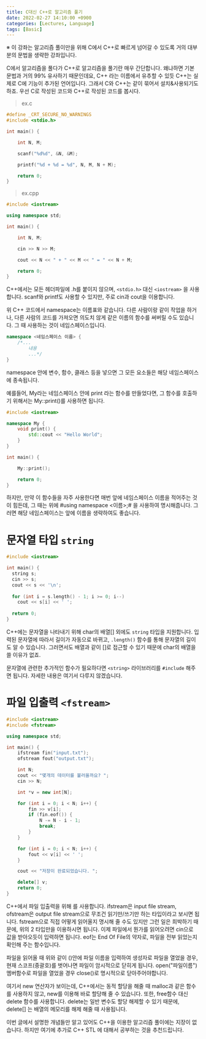 ```yaml
---
title: C대신 C++로 알고리즘 풀기
date: 2022-02-27 14:10:00 +0900
categories: [Lectures, Language]
tags: [Basic]
---
```


※ 이 강좌는 알고리즘 풀이만을 위해 C에서 C++로 빠르게 넘어갈 수 있도록 거의 대부분의 문법을 생략한 강좌입니다.

C에서 알고리즘을 풀다가 C++로 알고리즘을 풀기란 매우 간단합니다. 왜냐하면 기본 문법과 거의 99% 유사하기 때문인데요, C++ 라는 이름에서 유추할 수 있듯 C++는 실제로 C에 기능이 추가된 언어입니다. 그래서 C와 C++는 같이 묶어서 설치&사용되기도 하죠. 우선 C로 작성된 코드와 C++로 작성된 코드를 봅시다.

> ex.c

```c
#define _CRT_SECURE_NO_WARNINGS
#include <stdio.h>

int main() {

	int N, M;

	scanf("%d%d", &N, &M);

	printf("%d + %d = %d", N, M, N + M);

	return 0;
}
```

> ex.cpp

```cpp
#include <iostream>

using namespace std;

int main() {

	int N, M;

	cin >> N >> M;

	cout << N << " + " << M << " = " << N + M;

	return 0;
}
```

C++에서는 모든 헤더파일에 .h를 붙이지 않으며, `<stdio.h>` 대신 `<iostream>` 을 사용합니다. scanf와 printf도 사용할 수 있지만, 주로 cin과 cout을 이용합니다.

위 C++ 코드에서 namespace는 이름표와 같습니다. 다른 사람이랑 같이 작업을 하거나, 다른 사람의 코드를 가져오면 의도치 않게 같은 이름의 함수를 써버릴 수도 있습니다. 그 때 사용하는 것이 네임스페이스입니다.

```cpp
namespace <네임스페이스 이름> {
	/*...
    	내용
    	...*/
}
```

namespace 안에 변수, 함수, 클래스 등을 넣으면 그 모든 요소들은 해당 네임스페이스에 종속됩니다.

예를들어, My라는 네임스페이스 안에 print 라는 함수를 만들었다면, 그 함수를 호출하기 위해서는 My::print()를 사용하면 됩니다.

```cpp
#include <iostream>

namespace My {
	void print() {
		std::cout << "Hello World";
	}
}

int main() {

	My::print();

	return 0;
}
```

하지만, 만약 이 함수들을 자주 사용한다면 매번 앞에 네임스페이스 이름을 적어주는 것이 힘든데, 그 때는 위에 #using namespace <이름>;# 을 사용하여 명시해줍니다. 그러면 해당 네임스페이스는 앞에 이름을 생략하여도 좋습니다.

# 문자열 타입 `string`

```cpp
#include <iostream>

int main() {
  string s;
  cin >> s;
  cout << s << '\n';
  
  for (int i = s.length() - 1; i >= 0; i--)
    cout << s[i] << ' ';
    
  return 0;
}
```

C++에는 문자열을 나타내기 위해 char의 배열[] 외에도 `string` 타입을 지원합니다. 입력된 문자열에 따라서 길이가 자동으로 바뀌고, `.length()` 함수를 통해 문자열의 길이도 알 수 있습니다. 그러면서도 배열과 같이 []로 접근할 수 있기 때문에 char의 배열을 쓸 이유가 없죠.

문자열에 관련한 추가적인 함수가 필요하다면 `<string>` 라이브러리를 `#include` 해주면 됩니다. 자세한 내용은 여기서 다루지 않겠습니다.


# 파일 입출력 `<fstream>`

```cpp
#include <iostream>
#include <fstream>

using namespace std;

int main() {
    ifstream fin("input.txt");
    ofstream fout("output.txt");

    int N;
    cout << "몇개의 데이터를 불러올까요? ";
    cin >> N;

    int *v = new int[N];

    for (int i = 0; i < N; i++) {
        fin >> v[i];
        if (fin.eof()) {
            N -= N - i - 1;
            break;
        }
    }

    for (int i = 0; i < N; i++) {
        fout << v[i] << ' ';
    }

    cout << "저장이 완료되었습니다. ";

    delete[] v;
    return 0;
}
```

C++에서 파일 입출력을 위해 <fstream> 를 사용합니다. ifstream은 input file stream, ofstream은 output file stream으로 무조건 읽기만/쓰기만 하는 타입이라고 보시면 됩니다. fstream으로 직접 어떻게 읽어올지 명시해 줄 수도 있지만 그런 일은 희박하기 때문에, 위의 2 타입만을 이용하시면 됩니다. 이제 파일에서 뭔가를 읽어오려면 cin으로 값을 받아오듯이 입력하면 됩니다. eof는 End Of File의 약자로, 파일을 전부 읽었는지 확인해 주는 함수입니다.

파일을 읽어올 때 위와 같이 ()안에 파일 이름을 입력하여 생성자로 파일을 열었을 경우, 현재 스코프(중괄호)를 벗어나면 파일이 암시적으로 닫히게 됩니다. open("파일이름") 멤버함수로 파일을 열었을 경우 close()로 명시적으로 닫아주어야합니다.

여기서 new 연산자가 보이는데, C++에서는 동적 할당을 해줄 때 malloc과 같은 함수를 사용하지 않고, new를 이용해 바로 할당해 줄 수 있습니다. 또한, free함수 대신 delete 함수를 사용합니다. delete는 일반 변수도 할당 해제할 수 있기 때문에, delete[] 는 배열의 메모리를 해제 해줄 때 사용됩니다.

이번 글에서 설명한 개념들만 알고 있어도 C++을 이용한 알고리즘 풀이에는 지장이 없습니다. 하지만 여기에 추가로 C++ STL 에 대해서 공부하는 것을 추천드립니다.
